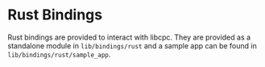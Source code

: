 # Rust Bindings

Rust bindings are provided to interact with libcpc. They are provided as a
standalone module in `lib/bindings/rust` and a sample app can be found
in `lib/bindings/rust/sample_app`.